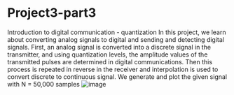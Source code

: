 # Project3-part3
Introduction to digital communication - quantization
In this project, we learn about converting analog signals to digital and sending and detecting digital signals. First, an analog signal is converted into a discrete signal in the transmitter, and using quantization levels, the amplitude values of the transmitted pulses are determined in digital communications. Then this process is repeated in reverse in the receiver and interpolation is used to convert discrete to continuous signal.
We generate and plot the given signal with N = 50,000 samples
![image](https://github.com/MatinNekoonam82/Project3-part3/assets/156523741/368db57a-943a-4144-9610-0ee6d08b13da)

